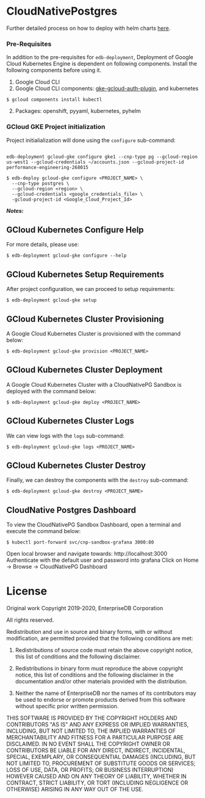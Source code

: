 # CloudNativePostgres

Further detailed process on how to deploy with helm charts 
[here](https://enterprisedb.github.io/cnp-sandbox/).

### Pre-Requisites
In addition to the pre-requisites for `edb-deployment`,
Deployment of Google Cloud Kubernetes Engine is dependent on following components. Install the following
components before using it.

1. Google Cloud CLI
2. Google Cloud CLI components: [gke-gcloud-auth-plugin](https://cloud.google.com/blog/products/containers-kubernetes/kubectl-auth-changes-in-gke), and kubernetes
```shell
$ gcloud components install kubectl
```

2. Packages: openshift, pyyaml, kubernetes, pyhelm

### GCloud GKE Project initialization

Project initialialization will done using the `configure` sub-command:
```shell

edb-deployment gcloud-gke configure gke1 --cnp-type pg --gcloud-region us-west1 --gcloud-credentials ~/accounts.json --gcloud-project-id performance-engineering-268015

$ edb-deploy gcloud-gke configure <PROJECT_NAME> \
  --cnp-type postgres \
  --gcloud-region <region> \
  --gcloud-credentials <google_credentials_file> \
  -gcloud-project-id <Google_Cloud_Project_Id>
```

***Notes:***

## GCloud Kubernetes Configure Help
For more details, please use:
```shell
$ edb-deployment gcloud-gke configure --help
```

## GCloud Kubernetes Setup Requirements

After project configuration, we can proceed to setup requirements:
```shell
$ edb-deployment gcloud-gke setup
```

## GCloud Kubernetes Cluster Provisioning

A Google Cloud Kubernetes Cluster is provisioned with the command below:
```shell
$ edb-deployment gcloud-gke provision <PROJECT_NAME>
```

## GCloud Kubernetes Cluster Deployment

A Google Cloud Kubernetes Cluster with a CloudNativePG Sandbox is deployed with the command below:
```shell
$ edb-deployment gcloud-gke deploy <PROJECT_NAME>
```

## GCloud Kubernetes Cluster Logs

We can view logs with the `logs` sub-command:
```shell
$ edb-deployment gcloud-gke logs <PROJECT_NAME>
```

## GCloud Kubernetes Cluster Destroy

Finally, we can destroy the components with the `destroy` sub-command:
```shell
$ edb-deployment gcloud-gke destroy <PROJECT_NAME>
```

## CloudNative Postgres Dashboard

To view the CloudNativePG Sandbox Dashboard, open a terminal and execute the command below:
```shell
$ kubectl port-forward svc/cnp-sandbox-grafana 3000:80
```
Open local browser and navigate towards: http://localhost:3000
Authenticate with the default user and password into grafana
Click on Home -> Browse -> CloudNativePG Dashboard

# License

Original work Copyright 2019-2020, EnterpriseDB Corporation

All rights reserved.

Redistribution and use in source and binary forms, with or without
modification, are permitted provided that the following conditions are met:

1. Redistributions of source code must retain the above copyright notice, this
list of conditions and the following disclaimer.

2. Redistributions in binary form must reproduce the above copyright notice,
this list of conditions and the following disclaimer in the documentation
and/or other materials provided with the distribution.

3. Neither the name of EnterpriseDB nor the names of its contributors may be
used to endorse or promote products derived from this software without specific
prior written permission.

THIS SOFTWARE IS PROVIDED BY THE COPYRIGHT HOLDERS AND CONTRIBUTORS "AS IS" AND
ANY EXPRESS OR IMPLIED WARRANTIES, INCLUDING, BUT NOT LIMITED TO, THE IMPLIED
WARRANTIES OF MERCHANTABILITY AND FITNESS FOR A PARTICULAR PURPOSE ARE
DISCLAIMED. IN NO EVENT SHALL THE COPYRIGHT OWNER OR CONTRIBUTORS BE LIABLE FOR
ANY DIRECT, INDIRECT, INCIDENTAL, SPECIAL, EXEMPLARY, OR CONSEQUENTIAL DAMAGES
(INCLUDING, BUT NOT LIMITED TO, PROCUREMENT OF SUBSTITUTE GOODS OR SERVICES;
LOSS OF USE, DATA, OR PROFITS; OR BUSINESS INTERRUPTION) HOWEVER CAUSED AND ON
ANY THEORY OF LIABILITY, WHETHER IN CONTRACT, STRICT LIABILITY, OR TORT
(INCLUDING NEGLIGENCE OR OTHERWISE) ARISING IN ANY WAY OUT OF THE USE.
